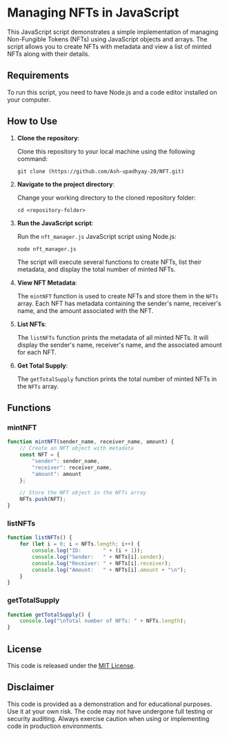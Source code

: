 # Managing NFTs in JavaScript

This JavaScript script demonstrates a simple implementation of managing Non-Fungible Tokens (NFTs) using JavaScript objects and arrays. The script allows you to create NFTs with metadata and view a list of minted NFTs along with their details.

## Requirements

To run this script, you need to have Node.js and a code editor installed on your computer.

## How to Use

1. **Clone the repository**:

   Clone this repository to your local machine using the following command:

   ```
   git clone (https://github.com/Ash-upadhyay-20/NFT.git)
   ```

2. **Navigate to the project directory**:

   Change your working directory to the cloned repository folder:

   ```
   cd <repository-folder>
   ```

3. **Run the JavaScript script**:

   Run the `nft_manager.js` JavaScript script using Node.js:

   ```
   node nft_manager.js
   ```

   The script will execute several functions to create NFTs, list their metadata, and display the total number of minted NFTs.

4. **View NFT Metadata**:

   The `mintNFT` function is used to create NFTs and store them in the `NFTs` array. Each NFT has metadata containing the sender's name, receiver's name, and the amount associated with the NFT.

5. **List NFTs**:

   The `listNFTs` function prints the metadata of all minted NFTs. It will display the sender's name, receiver's name, and the associated amount for each NFT.

6. **Get Total Supply**:

   The `getTotalSupply` function prints the total number of minted NFTs in the `NFTs` array.

## Functions

### mintNFT

```javascript
function mintNFT(sender_name, receiver_name, amount) {
    // Create an NFT object with metadata
    const NFT = {
        "sender": sender_name,
        "receiver": receiver_name,
        "amount": amount
    };

    // Store the NFT object in the NFTs array
    NFTs.push(NFT);
}
```

### listNFTs

```javascript
function listNFTs() {
    for (let i = 0; i < NFTs.length; i++) {
        console.log("ID:       " + (i + 1));
        console.log("Sender:   " + NFTs[i].sender);
        console.log("Receiver: " + NFTs[i].receiver);
        console.log("Amount:   " + NFTs[i].amount + "\n");
    }
}
```

### getTotalSupply

```javascript
function getTotalSupply() {
    console.log("\nTotal number of NFTs: " + NFTs.length);
}
```

## License

This code is released under the [MIT License](LICENSE).

## Disclaimer

This code is provided as a demonstration and for educational purposes. Use it at your own risk. The code may not have undergone full testing or security auditing. Always exercise caution when using or implementing code in production environments.
